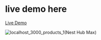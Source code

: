 # live demo here 
[Live Demo](https://ecommerce-7qb8cps43-harity.vercel.app/)

![localhost_3000_products_1(Nest Hub Max)](https://user-images.githubusercontent.com/78083890/230804496-f82878b6-be2e-4c09-b5d1-bb6d4ea5548e.png)
